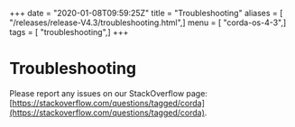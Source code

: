 +++
date = "2020-01-08T09:59:25Z"
title = "Troubleshooting"
aliases = [ "/releases/release-V4.3/troubleshooting.html",]
menu = [ "corda-os-4-3",]
tags = [ "troubleshooting",]
+++


# Troubleshooting

Please report any issues on our StackOverflow page: [https://stackoverflow.com/questions/tagged/corda](https://stackoverflow.com/questions/tagged/corda).


